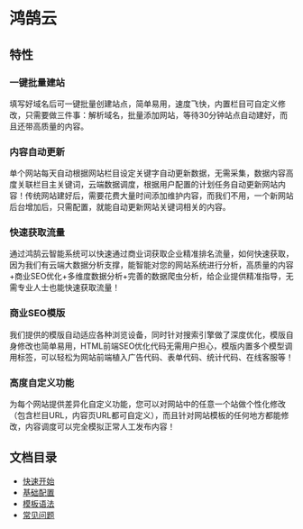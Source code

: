 # 鸿鹄云

## 特性

### 一键批量建站
填写好域名后可一键批量创建站点，简单易用，速度飞快，内置栏目可自定义修改，只需要做三件事：解析域名，批量添加网站，等待30分钟站点自动建好，而且还带高质量的内容。

### 内容自动更新
单个网站每天自动根据网站栏目设定关键字自动更新数据，无需采集，数据内容高度关联栏目主关键词，云端数据调度，根据用户配置的计划任务自动更新网站内容！传统网站建好后，需要花费大量时间添加维护内容，而我们不用，一个新网站后台增加后，只需配置，就能自动更新网站关键词相关的内容。


### 快速获取流量
通过鸿鹄云智能系统可以快速通过商业词获取企业精准排名流量，如何快速获取，因为我们有云端大数据分析支撑，能智能对您的网站系统进行分析，高质量的内容+商业SEO优化+多维度数据分析+完善的数据爬虫分析，给企业提供精准指导，无需专业人士也能快速获取流量！


### 商业SEO模版
我们提供的模版自动适应各种浏览设备，同时针对搜索引擎做了深度优化，模版自身修改也简单易用，HTML前端SEO优化代码无需用户担心，模版内置多个模型调用标签，可以轻松为网站前端植入广告代码、表单代码、统计代码、在线客服等！


### 高度自定义功能
为每个网站提供差异化自定义功能，您可以对网站中的任意一个站做个性化修改（包含栏目URL，内容页URL都可自定义），而且针对网站模板的任何地方都能修改，内容调度可以完全模拟正常人工发布内容！

## 文档目录

+ [快速开始](/zh_CN/latest/quick-start)
+ [基础配置](/zh_CN/latest/configuration)
+ [模板语法](/zh_CN/latest/template)
+ [常见问题](/zh_CN/latest/faq)
